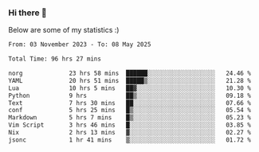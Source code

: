 ### Hi there 👋
Below are some of my statistics :)

<!--START_SECTION:waka-->

```txt
From: 03 November 2023 - To: 08 May 2025

Total Time: 96 hrs 27 mins

norg             23 hrs 58 mins  ██████░░░░░░░░░░░░░░░░░░░   24.46 %
YAML             20 hrs 51 mins  █████▒░░░░░░░░░░░░░░░░░░░   21.28 %
Lua              10 hrs 5 mins   ██▓░░░░░░░░░░░░░░░░░░░░░░   10.30 %
Python           9 hrs           ██▒░░░░░░░░░░░░░░░░░░░░░░   09.18 %
Text             7 hrs 30 mins   ██░░░░░░░░░░░░░░░░░░░░░░░   07.66 %
conf             5 hrs 25 mins   █▒░░░░░░░░░░░░░░░░░░░░░░░   05.54 %
Markdown         5 hrs 7 mins    █▒░░░░░░░░░░░░░░░░░░░░░░░   05.23 %
Vim Script       3 hrs 46 mins   █░░░░░░░░░░░░░░░░░░░░░░░░   03.85 %
Nix              2 hrs 13 mins   ▓░░░░░░░░░░░░░░░░░░░░░░░░   02.27 %
jsonc            1 hr 41 mins    ▒░░░░░░░░░░░░░░░░░░░░░░░░   01.72 %
```

<!--END_SECTION:waka-->

<!--
**KlapenHz/KlapenHz** is a ✨ _special_ ✨ repository because its `README.md` (this file) appears on your GitHub profile.

Here are some ideas to get you started:

- 🔭 I’m currently working on ...
- 🌱 I’m currently learning ...
- 👯 I’m looking to collaborate on ...
- 🤔 I’m looking for help with ...
- 💬 Ask me about ...
- 📫 How to reach me: ...
- 😄 Pronouns: ...
- ⚡ Fun fact: ...
-->
